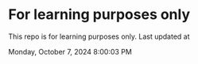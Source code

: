 # For learning purposes only
This repo is for learning purposes only.
Last updated at

Monday, October 7, 2024 8:00:03 PM

